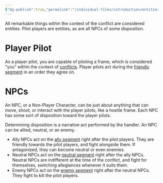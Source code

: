 ```yaml
---
{"dg-publish":true,"permalink":"/individual-files/introduction/entities/"}
---
```


All remarkable things within the context of the conflict are considered entities. Pilot players are entities, as are all NPCs of some disposition.

# Player Pilot
As a player pilot, you are capable of piloting a frame, which is considered "you" within the context of [conflicts](Conflicts.md). Player pilots act during the [friendly segment](Rounds.md) in an order they agree on.

# NPCs
An NPC, or a Non-Player Character, can be just about anything that can move, shoot, or interact with the player pilots, like a hostile frame. Each NPC has some sort of disposition toward the player pilots.

Determining disposition is a narrative act performed by the handler. An NPC can be allied, neutral, or an enemy.
* Ally NPCs act on the [ally segment](Rounds.md) right after the pilot players. They are friendly towards the pilot players, and fight alongside them. If antagonized, they can become neutral or even enemies.
* Neutral NPCs act on the [neutral segment](Rounds.md) right after the ally NPCs. Neutral NPCs are indifferent at the time of the conflict, and fight for themselves, switching allegiances whenever it suits them.
* Enemy NPCs act on the [enemy segment](Rounds.md) right after the neutral NPCs. They fight to kill the pilot players.